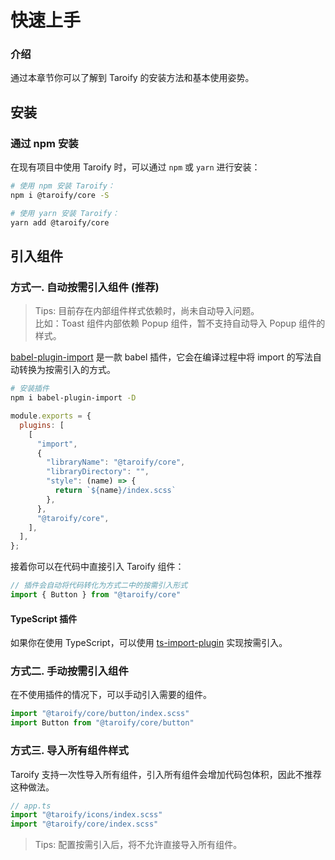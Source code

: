 # 快速上手

### 介绍

通过本章节你可以了解到 Taroify 的安装方法和基本使用姿势。

## 安装

### 通过 npm 安装

在现有项目中使用 Taroify 时，可以通过 `npm` 或 `yarn` 进行安装：

```bash
# 使用 npm 安装 Taroify：
npm i @taroify/core -S

# 使用 yarn 安装 Taroify：
yarn add @taroify/core
```

## 引入组件

### 方式一. 自动按需引入组件 (推荐)

> Tips: 目前存在内部组件样式依赖时，尚未自动导入问题。  
> 比如：Toast 组件内部依赖 Popup 组件，暂不支持自动导入 Popup 组件的样式。

[babel-plugin-import](https://github.com/ant-design/babel-plugin-import) 是一款 babel 插件，它会在编译过程中将 import 的写法自动转换为按需引入的方式。

```bash
# 安装插件
npm i babel-plugin-import -D
```

```js
module.exports = {
  plugins: [
    [
      "import",
      {
        "libraryName": "@taroify/core",
        "libraryDirectory": "",
        "style": (name) => {
          return `${name}/index.scss`
        },
      },
      "@taroify/core",
    ],
  ],
};
```

接着你可以在代码中直接引入 Taroify 组件：

```js
// 插件会自动将代码转化为方式二中的按需引入形式
import { Button } from "@taroify/core"
```

#### TypeScript 插件

如果你在使用 TypeScript，可以使用 [ts-import-plugin](https://github.com/Brooooooklyn/ts-import-plugin) 实现按需引入。

### 方式二. 手动按需引入组件

在不使用插件的情况下，可以手动引入需要的组件。

```js
import "@taroify/core/button/index.scss"
import Button from "@taroify/core/button"
```

### 方式三. 导入所有组件样式

Taroify 支持一次性导入所有组件，引入所有组件会增加代码包体积，因此不推荐这种做法。

```js
// app.ts
import "@taroify/icons/index.scss"
import "@taroify/core/index.scss"
```

> Tips: 配置按需引入后，将不允许直接导入所有组件。
